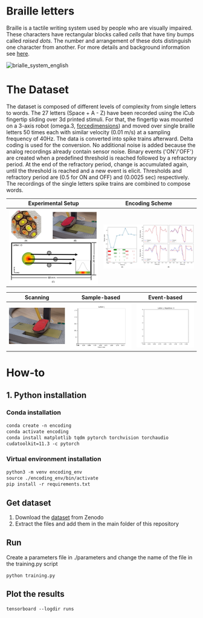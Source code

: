 Braille letters
=============

Braille is a tactile writing system used by people who are visually impaired. These characters have rectangular blocks called *cells* that have tiny bumps called *raised dots*. The number and arrangement of these dots distinguish one character from another. For more details and background information see [here](https://en.wikipedia.org/wiki/Braille).

![brialle_system_english](https://user-images.githubusercontent.com/60852381/120632860-bb6c9e00-c469-11eb-8b33-47df012f76b0.jpg)

# The Dataset
The dataset is composed of different levels of complexity from single letters to words. The 27 letters (Space + A - Z) have been recorded using the iCub fingertip sliding over 3d printed stimuli. For that, the fingertip was mounted on a 3-axis robot (omega.3, [forcedimensions](https://www.forcedimension.com/products/omega)) and moved over single braille letters 50 times each with similar velocity (0.01 m/s) at a sampling frequency of 40Hz. The data is converted into spike trains afterward. 
Delta coding is used for the conversion. No additional noise is added because the analog recordings already contain sensor noise. Binary events ('ON'/'OFF') are created when a predefined threshold is reached followed by a refractory period. At the end of the refractory period, change is accumulated again, until the threshold is reached and a new event is elicit. Thresholds and refractory period are (0.5 for ON and OFF) and (0.0025 sec) respectively. The recordings of the single letters spike trains are combined to compose words.

Experimental Setup | Encoding Scheme
:------------:|:------------:
![experiantal_setup](https://github.com/ferqui/tactile_encoding/blob/main/assets/acquisition_setup.JPG) | ![encoding_scheme](https://github.com/ferqui/tactile_encoding/blob/main/assets/figure_encoding-reconstruct.JPG)

Scanning | Sample-based | Event-based 
:------------:|:------------:|:------------:
![scanning](https://github.com/ferqui/tactile_encoding/blob/main/assets/pipeline1.gif) | ![sample_based](https://github.com/ferqui/tactile_encoding/blob/main/assets/pipeline2.gif) | ![event_based](https://github.com/ferqui/tactile_encoding/blob/main/assets/pipeline3.gif)

# How-to
## 1. Python installation
### Conda installation
```
conda create -n encoding
conda activate encoding
conda install matplotlib tqdm pytorch torchvision torchaudio cudatoolkit=11.3 -c pytorch
```
### Virtual environment installation
```
python3 -m venv encoding_env
source ./encoding_env/bin/activate
pip install -r requirements.txt
```
## Get dataset
1. Download the [dataset](https://zenodo.org/record/6556273) from Zenodo
2. Extract the files and add them in the main folder of this repository

## Run
Create a parameters file in ./parameters and change the name of the file in the training.py script
```
python training.py
```

## Plot the results
```
tensorboard --logdir runs
```